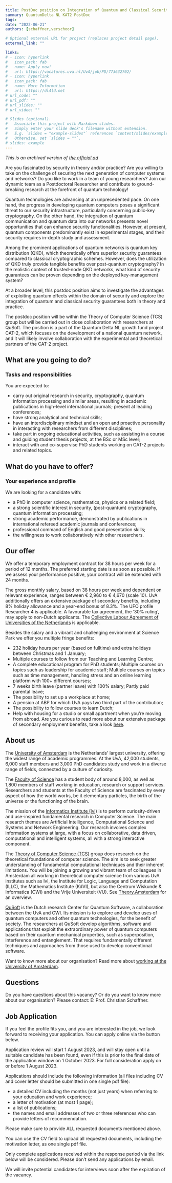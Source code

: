 ```yaml
---
title: PostDoc position on Integration of Quantum and Classical Security
summary: QuantumDelta NL KAT2 PostDoc
tags:
date: "2022-06-21"
authors: [schaffner,verschoor]

# Optional external URL for project (replaces project detail page).
external_link: ""

links:
# - icon: hyperlink
#   icon_pack: fab
#   name: Apply now!
#   url: https://vacatures.uva.nl/UvA/job/PD/773632702/
# - icon: hyperlink
#   icon_pack: fab
#   name: More Information
#   url: https://dl4ld.net
# url_code: ""
# url_pdf: ""
# url_slides: ""
# url_video: ""

# Slides (optional).
#   Associate this project with Markdown slides.
#   Simply enter your slide deck's filename without extension.
#   E.g. `slides = "example-slides"` references `content/slides/example-slides.md`.
#   Otherwise, set `slides = ""`.
# slides: example
---
```


*This is an archived version of [the official ad](https://vacatures.uva.nl/UvA/job/PD/773632702/)*

Are you fascinated by security in theory and/or practice? Are you willing to take on the challenge of securing the next generation of computer systems and networks? Do you like to work in a team of young researchers? Join our dynamic team as a Postdoctoral Researcher and contribute to ground-breaking research at the forefront of quantum technology!

 <!--more-->

Quantum technologies are advancing at an unprecedented pace. On one hand, the progress in developing quantum computers poses a significant threat to our security infrastructure, particularly concerning public-key cryptography. On the other hand, the integration of quantum communication and quantum data into our networks presents novel opportunities that can enhance security functionalities. However, at present, quantum components predominantly exist in experimental stages, and their security requires in-depth study and assessment.

 

Among the prominent applications of quantum networks is quantum key distribution (QKD), which theoretically offers superior security guarantees compared to classical cryptographic schemes. However, does the utilization of QKD truly provide tangible benefits over post-quantum cryptography? In the realistic context of trusted-node QKD networks, what kind of security guarantees can be proven depending on the deployed key-management system?

 

At a broader level, this postdoc position aims to investigate the advantages of exploiting quantum effects within the domain of security and explore the integration of quantum and classical security guarantees both in theory and practice.

 

The postdoc position will be within the Theory of Computer Science (TCS) group but will be carried out in close collaboration with researchers at QuSoft. The position is a part of the Quantum Delta NL growth fund project CAT-2, which focuses on the development of a national quantum network, and it will likely involve collaboration with the experimental and theoretical partners of the CAT-2 project.

 

## What are you going to do?
### Tasks and responsibilities
You are expected to:
* carry out original research in security, cryptography, quantum information processing and similar areas, resulting in academic publications in high-level international journals; present at leading conferences;
* have strong analytical and technical skills;
* have an interdisciplinary mindset and an open and proactive personality in interacting with researchers from different disciplines;
* take part in ongoing educational activities, such as assisting in a course and guiding student thesis projects, at the BSc or MSc level;
* interact with and co-supervise PhD students working on CAT-2 projects and related topics.
 

## What do you have to offer?
### Your experience and profile
We are looking for a candidate with:
* a PhD in computer science, mathematics, physics or a related field;
* a strong scientific interest in security, (post-quantum) cryptography, quantum information processing;
* strong academic performance, demonstrated by publications in international refereed academic journals and conferences;
* professional command of English and good presentation skills;
* the willingness to work collaboratively with other researchers.

## Our offer

We offer a temporary employment contract for 38 hours per week for a period of 12 months. The preferred starting date is as soon as possible. If we assess your performance positive, your contract will be extended with 24 months.

The gross monthly salary, based on 38 hours per week and dependent on relevant experience, ranges between € 2,960 to € 4,670 (scale 10). UvA additionally offers an extensive package of secondary benefits, including 8% holiday allowance and a year-end bonus of 8.3%. The UFO profile Researcher 4 is applicable. A favourable tax agreement, the ‘30% ruling’, may apply to non-Dutch applicants. The [Collective Labour Agreement of Universities of the Netherlands](https://www.universiteitenvannederland.nl/en_GB/cao-universiteiten.html) is applicable.

 

Besides the salary and a vibrant and challenging environment at Science Park we offer you multiple fringe benefits:
* 232 holiday hours per year (based on fulltime) and extra holidays between Christmas and 1 January;
* Multiple courses to follow from our Teaching and Learning Centre;
* A complete educational program for PhD students; Multiple courses on topics such as leadership for academic staff;
Multiple courses on topics such as time management, handling stress and an online learning platform with 100+ different courses;
* 7 weeks birth leave (partner leave) with 100% salary;
Partly paid parental leave;
* The possibility to set up a workplace at home;
* A pension at ABP for which UvA pays two third part of the contribution;
* The possibility to follow courses to learn Dutch;
* Help with housing for a studio or small apartment when you’re moving from abroad.
Are you curious to read more about our extensive package of secondary employment benefits, take a look [here](https://www.uva.nl/en/faculty/faculty-of-science/working-at-the-faculty/working-at-the-faculty-of-science.html).

 

## About us

 

The [University of Amsterdam](https://www.uva.nl/en/about-the-uva/about-the-university/about-the-university.html) is the Netherlands' largest university, offering the widest range of academic programmes. At the UvA, 42,000 students, 6,000 staff members and 3,000 PhD candidates study and work in a diverse range of fields, connected by a culture of curiosity.

 

The [Faculty of Science](https://www.uva.nl/en/faculty/faculty-of-science/faculty-of-science.html) has a student body of around 8,000, as well as 1,800 members of staff working in education, research or support services. Researchers and students at the Faculty of Science are fascinated by every aspect of how the world works, be it elementary particles, the birth of the universe or the functioning of the brain.

 

The mission of the [Informatics Institute (IvI)](https://ivi.uva.nl/) is to perform curiosity-driven and use-inspired fundamental research in Computer Science. The main research themes are Artificial Intelligence, Computational Science and Systems and Network Engineering. Our research involves complex information systems at large, with a focus on collaborative, data driven, computational and intelligent systems, all with a strong interactive component.


The [Theory of Computer Science (TCS)](https://ivi.fnwi.uva.nl/tcs/) group does research on the theoretical foundations of computer science. The aim is to seek greater understanding of fundamental computational techniques and their inherent limitations. You will be joining a growing and vibrant team of colleagues in Amsterdam all working in theoretical computer science from various UvA institutes such as IvI, the Institute for Logic, Language and Computation (ILLC), the Mathematics Institute (KdVI), but also the Centrum Wiskunde & Informatica (CWI) and the Vrije Universiteit (VU). See [Theory.Amsterdam](https://theory.amsterdam) for an overview.
 

[QuSoft](https://qusoft.org) is the Dutch research Center for Quantum Software, a collaboration between the UvA and CWI. Its mission is to explore and develop uses of quantum computers and other quantum technologies, for the benefit of society. The researchers at QuSoft develop algorithms, software and applications that exploit the extraordinary power of quantum computers based on their quantum mechanical properties, such as superposition, interference and entanglement. That requires fundamentally different techniques and approaches from those used to develop conventional software.


Want to know more about our organisation? Read more about [working at the University of Amsterdam](https://www.uva.nl/en/about-the-uva/working-at-the-uva/working-at-the-uva.html).

 

## Questions


Do you have questions about this vacancy? Or do you want to know more about our organisation? Please contact:
E: Prof. Christian Schaffner.
 

## Job Application

If you feel the profile fits you, and you are interested in the job, we look forward to receiving your application. You can apply online via the button below.

 

Application review will start 1 August 2023, and will stay open until a suitable candidate has been found, even if this is prior to the final date of the application window on 1 October 2023. For full consideration apply on or before 1 August 2023.

 

Applications should include the following information (all files including CV and cover letter should be submitted in one single pdf file):
* a detailed CV including the months (not just years) when referring to your education and work experience;
* a letter of motivation (at most 1 page);
* a list of publications;
* the names and email addresses of two or three references who can provide letters of recommendation.

Please make sure to provide ALL requested documents mentioned above.

You can use the CV field to upload all requested documents, including the motivation letter, as one single pdf file.

 

Only complete applications received within the response period via the link below will be considered. Please don’t send any applications by email.

 

We will invite potential candidates for interviews soon after the expiration of the vacancy.


